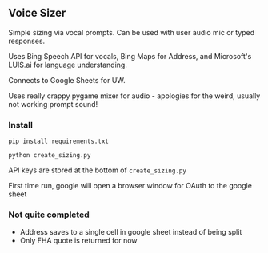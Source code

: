 ## Voice Sizer

Simple sizing via vocal prompts. Can be used with user audio mic or typed responses.

Uses Bing Speech API for vocals, Bing Maps for Address, and Microsoft's LUIS.ai for language understanding.

Connects to Google Sheets for UW.

Uses really crappy pygame mixer for audio - apologies for the weird, usually not working prompt sound!

### Install

`pip install requirements.txt`

`python create_sizing.py`

API keys are stored at the bottom of `create_sizing.py`

First time run, google will open a browser window for OAuth to the google sheet

### Not quite completed

- Address saves to a single cell in google sheet instead of being split
- Only FHA quote is returned for now

